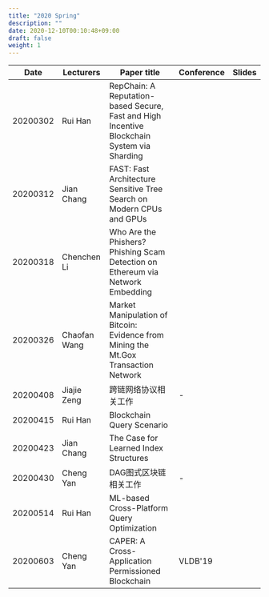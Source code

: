 ```yaml
---
title: "2020 Spring"
description: ""
date: 2020-12-10T00:10:48+09:00
draft: false
weight: 1
---
```




| Date     | Lecturers    | Paper title                                                  | Conference | Slides |
| -------- | ------------ | ------------------------------------------------------------ | ---------- | ------ |
| 20200302 | Rui Han      | RepChain: A Reputation-based Secure, Fast and High Incentive Blockchain System via Sharding |            |        |
| 20200312 | Jian Chang   | FAST: Fast Architecture Sensitive Tree Search on Modern CPUs and GPUs |            |        |
| 20200318 | Chenchen Li  | Who Are the Phishers?  Phishing Scam Detection on Ethereum via Network Embedding |            |        |
| 20200326 | Chaofan Wang | Market Manipulation of Bitcoin: Evidence from Mining the Mt.Gox Transaction Network |            |        |
| 20200408 | Jiajie Zeng  | 跨链网络协议相关工作                                         | -          |        |
| 20200415 | Rui Han      | Blockchain Query Scenario                                    |            |        |
| 20200423 | Jian Chang   | The Case for Learned Index Structures                        |            |        |
| 20200430 | Cheng Yan    | DAG图式区块链相关工作                                        | -          |        |
| 20200514 | Rui Han      | ML-based Cross-Platform Query Optimization                   |            |        |
| 20200603 | Cheng Yan    | CAPER: A Cross-Application Permissioned Blockchain           | VLDB'19    |        |

